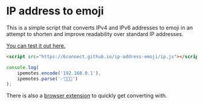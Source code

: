 # IP address to emoji

This is a simple script that converts IPv4 and IPv6 addresses to emoji in an attempt to shorten and improve readability over standard IP addresses.

[You can test it out here.](https://6connect.github.io/ip-address-emoji/)

```html
<script src="https://6connect.github.io/ip-address-emoji/ip.js"></script>
```
```js
console.log(
    ipemotes.encode('192.168.0.1'),
    ipemotes.parse('✅🥖🎐🍛')
);
```

There is also a [browser extension](https://github.com/6connect/ip-address-emoji-extension/) to quickly get converting with.